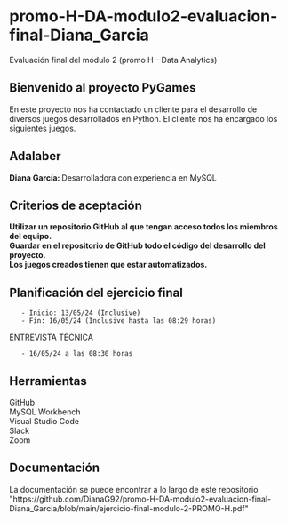 # promo-H-DA-modulo2-evaluacion-final-Diana_Garcia

Evaluación final del módulo 2 (promo H - Data Analytics)

<h2>Bienvenido al proyecto PyGames</h2> En este proyecto nos ha contactado un cliente para el desarrollo de diversos juegos desarrollados en Python. El cliente nos ha encargado los siguientes juegos.


<h2>Adalaber</h2>
<b> Diana García: </b> Desarrolladora con experiencia en MySQL </br>

<h2> Criterios de aceptación</h2>
<b> Utilizar un repositorio GitHub al que tengan acceso todos los miembros del equipo.</b></br>
<b> Guardar en el repositorio de GitHub todo el código del desarrollo del proyecto.</b></br>
<b> Los juegos creados tienen que estar automatizados.</b></br>

<h2> Planificación del ejercicio final</h2>

       - Inicio: 13/05/24 (Inclusive)
       - Fin: 16/05/24 (Inclusive hasta las 08:29 horas)

ENTREVISTA TÉCNICA 
      
       - 16/05/24 a las 08:30 horas

<h2>Herramientas</h2>
GitHub </br>
MySQL Workbench </br>
Visual Studio Code </br>
Slack </br>
Zoom </br>


<h2>Documentación</h1>
La documentación se puede encontrar a lo largo de este repositorio</br>
"https://github.com/DianaG92/promo-H-DA-modulo2-evaluacion-final-Diana_Garcia/blob/main/ejercicio-final-modulo-2-PROMO-H.pdf"
